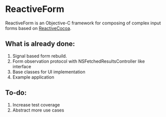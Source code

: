 ReactiveForm
============

ReactiveForm is an Objective-C framework for composing of complex input forms based on [ReactiveCocoa](https://github.com/ReactiveCocoa/ReactiveCocoa).

## What is already done:
1. Signal based form rebuild.
2. Form observation protocol with NSFetchedResultsController like interface
3. Base classes for UI implementation
4. Example application

## To-do:
1. Increase test coverage
2. Abstract more use cases
